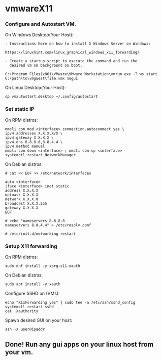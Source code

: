 # vmwareX11

### Configure and Autostart VM.

On Windows Desktop(Your Host):
```
- Instructions here on how to install X Windows Server on Windows:

https://linuxhint.com/linux_graphical_windows_x11_forwarding/

- Create a startup script to execute the command and run the 
  desired vm on background on boot.

C:\Program Files(x86)\VMware\VMware Workstation\vmrun.exe -T ws start C:\path\to\vmguest\file.vmx nogui

```

On Linux Desktop(Your Host):
```
cp vmautostart.desktop ~/.config/autostart
```

### Set static IP

On RPM distros:
```
nmcli con mod <interface> connection.autoconnect yes \
ipv4.addresses X.X.X.X/X \
ipv4.gateway X.X.X.X \
ipv4.dns 8.8.8.8,8.8.4.4 \
ipv4.method manual
nmcli con down <interface> ; nmcli con up <interface>
systemctl restart NetworkManager
```

On Debian distros:
```
# cat << EOF >> /etc/network/interfaces

auto <interface>
iface <interface> inet static
address X.X.X.X
netmask X.X.X.X
network X.X.X.0
broadcast X.X.X.255
gateway X.X.X.X
EOF
```
```
# echo "nameservers 8.8.8.8
nameservers 8.8.4.4" > /etc/resolv.conf

# /etc/init.d/networking restart
```

### Setup X11 forwarding

On RPM distros:
```
sudo dnf install -y xorg-x11-xauth
```

On Debian distros:
```
sudo apt install -y xauth
```

Configure SSHD on (VMs):
```
echo "X11Forwarding yes" | sudo tee -a /etc/ssh/sshd_config
systemctl restart sshd
cat .Xauthority
```

Spawn desired GUI on your host:
```
ssh -X user@ipaddr
```

## Done! Run any gui apps on your linux host from your vm.
